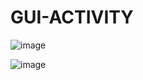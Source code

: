 # GUI-ACTIVITY
![image](https://github.com/user-attachments/assets/b3bb0222-656f-4699-b4d1-dfe81b867cb2)

![image](https://github.com/user-attachments/assets/e2885fcd-bff8-4544-86e1-c52180e055c1)


